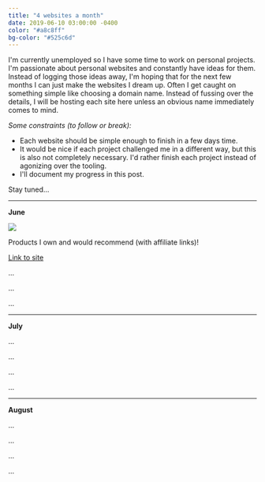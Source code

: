 ```yaml
---
title: "4 websites a month"
date: 2019-06-10 03:00:00 -0400
color: "#a8c8ff"
bg-color: "#525c6d"
---
```


I'm currently unemployed so I have some time to work on personal projects. I'm passionate about personal websites and constantly have ideas for them. Instead of logging those ideas away, I'm hoping that for the next few months I can just make the websites I dream up. Often I get caught on something simple like choosing a domain name. Instead of fussing over the details, I will be hosting each site here unless an obvious name immediately comes to mind.

*Some constraints (to follow or break):*
- Each website should be simple enough to finish in a few days time.
- It would be nice if each project challenged me in a different way, but this is also not completely necessary. I'd rather finish each project instead of agonizing over the tooling.
- I'll document my progress in this post.

Stay tuned...

---

**June**

![](https://files.elliott.computer/images/recommended-products.png)

Products I own and would recommend (with affiliate links)!

[Link to site](https://files.elliott.computer/sites/recommended-products/)

...

...

...

---

**July**

...

...

...

...

---

**August**

...

...

...

...
